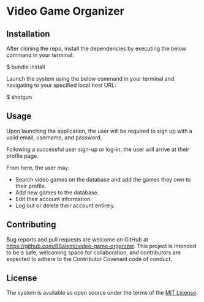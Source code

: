 # Video Game Organizer

## Installation 

After cloning the repo, install the dependencies by executing the below command in your terminal:

$ bundle install

Launch the system using the below command in your terminal and navigating to your specified local host URL:

$ shotgun

## Usage 

Upon launching the application, the user will be required to sign up with a valid email, username, and password. 

Following a successful user sign-up or log-in, the user will arrive at their profile page.

From here, the user may:
  - Search video games on the database and add the games they own to their profile.
  - Add new games to the database.
  - Edit their account information.
  - Log out or delete their account entirely.


## Contributing 

Bug reports and pull requests are welcome on GitHub at https://github.com/BSalemi/video-game-organizer. This project is intended to be a safe, welcoming space for collaboration, and contributors are expected to adhere to the Contributor Covenant code of conduct.

## License 

The system is available as open source under the terms of the [MIT License](https://opensource.org/licenses/MIT).
